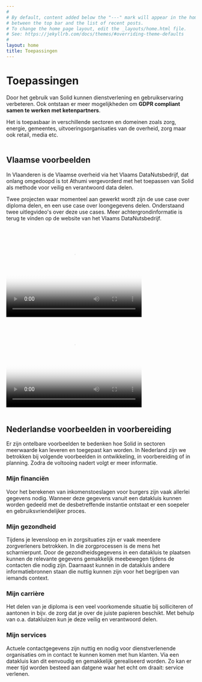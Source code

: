 ```yaml
---
#
# By default, content added below the "---" mark will appear in the home page
# between the top bar and the list of recent posts.
# To change the home page layout, edit the _layouts/home.html file.
# See: https://jekyllrb.com/docs/themes/#overriding-theme-defaults
#
layout: home
title: Toepassingen
---
```


# Toepassingen
Door het gebruik van Solid kunnen dienstverlening en gebruikservaring verbeteren.
Ook ontstaan er meer mogelijkheden om **GDPR compliant samen te werken met ketenpartners**.

Het is toepasbaar in verschillende sectoren en domeinen zoals zorg, energie, gemeentes, uitvoeringsorganisaties van de overheid, zorg maar ook retail, media etc.
<br><br>

## Vlaamse voorbeelden

In Vlaanderen is de Vlaamse overheid via het Vlaams DataNutsbedrijf, dat onlang omgedoopd is tot Athumi vergevorderd met het toepassen van Solid als methode voor veilig en verantwoord data delen.

Twee projecten waar momenteel aan gewerkt wordt zijn de use case over diploma delen, en een use case over loongegevens delen.
Onderstaand twee uitlegvideo's over deze use cases. Meer achtergrondinformatie is terug te vinden op de website van het Vlaams DataNutsbedrijf.

<video width= "360" height="240" poster="img/banner-video-sander.png" controls>
  <source src="https://assets.vlaanderen.be/video/upload/c_scale,f_mp4,q_90,w_1280/Sander_-_diploma_case_vfbdxe" type="video/mp4">
  </video>
<br>
<video width= "360" height="240" poster="https://assets.vlaanderen.be/video/upload/c_scale,q_90,w_1280/Sarah_1_bn2vj2.jpg" controls>
  <source src="https://assets.vlaanderen.be/video/upload/c_scale,f_mp4,q_90,w_1280/Sarah_1_bn2vj2" type="video/mp4">
  </video>
<br> 
<br>

## Nederlandse voorbeelden in voorbereiding
Er zijn ontelbare voorbeelden te bedenken hoe Solid in sectoren meerwaarde kan leveren en toegepast kan worden.
In Nederland zijn we betrokken bij volgende voorbeelden in ontwikkeling, in voorbereiding of in planning.
Zodra de voltooing nadert volgt er meer informatie.<br>

### Mijn financiën
Voor het berekenen van inkomenstoeslagen voor burgers zijn vaak allerlei gegevens nodig. Wanneer deze gegevens vanuit een datakluis kunnen worden gedeeld met de desbetreffende instantie ontstaat er een soepeler en gebruiksvriendelijker proces.

### Mijn gezondheid
Tijdens je levensloop en in zorgsituaties zijn er vaak meerdere zorgverleners betrokken. In die zorgprocessen is de mens het scharnierpunt. Door de gezondheidsgegevens in een datakluis te plaatsen kunnen de relevante gegevens gemakkelijk meebewegen tijdens de contacten die nodig zijn. Daarnaast kunnen in de datakluis andere informatiebronnen staan die nuttig kunnen zijn voor het begrijpen van iemands context.

### Mijn carrière
Het delen van je diploma is een veel voorkomende situatie bij solliciteren of aantonen in bijv. de zorg dat je over de juiste papieren beschikt. Met behulp van o.a. datakluizen kun je deze veilig en verantwoord delen.

### Mijn services
Actuele contactgegevens zijn nuttig en nodig voor dienstverlenende organisaties om in contact te kunnen komen met hun klanten. Via een datakluis kan dit eenvoudig en gemakkelijk gerealiseerd worden. Zo kan er meer tijd worden besteed aan datgene waar het echt om draait: service verlenen.
